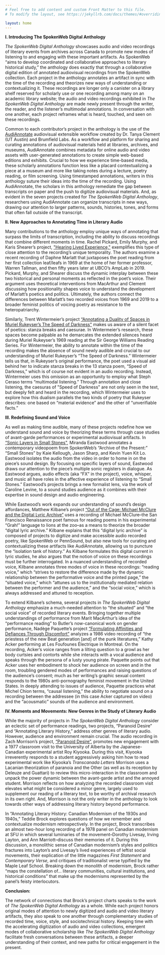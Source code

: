 ```yaml
---
# Feel free to add content and custom Front Matter to this file.
# To modify the layout, see https://jekyllrb.com/docs/themes/#overriding-theme-defaults

layout: home
---
```

**I. Introducing The SpokenWeb Digital Anthology**     

*The SpokenWeb Digital Anthology* showcases audio and video recordings of literary events from archives across Canada to promote new modes of listening to and engaging with these important artifacts. As SpokenWeb “aims to develop coordinated and collaborative approaches to literary historical study,” the anthology does exactly that through a collaborative digital edition of annotated audiovisual recordings from the SpokenWeb collection. Each project in the anthology annotates an artifact in sync with the time of the recording and theorizes new ways of understanding or contextualizing it. These recordings are longer only a canister on a library shelf reserved for scholarly use or one recording among many on an academic library website; the audio and video recordings exhibited in *The SpokenWeb Digital Anthology* are made newly present through the writer, the reader, and the listener’s multimodal annotations. In conversation with one another, each project reframes what is heard, touched, and seen on these recordings.  

Common to each contributor’s project in the anthology is the use of the [AudiAnnotate](https://hipstas.github.io/AudiAnnotate/) audiovisual extensible workflow created by Dr. Tanya Clement (UT Austin) and Brumfield Labs. As a workflow and platform for sharing and curating annotations of audiovisual materials held at libraries, archives, and museums, AudiAnnotate combines metadata for online audio and video assets with user-generated annotations to create simple web-based editions and exhibits. Crucial to how we experience time-based media, these scholarly annotations function less like a placard contextualizing a piece at a museum and more like taking notes during a lecture, poetry reading, or film screening. Using timestamped annotations, writers in this anthology suture their ideas into the time of the recording. Using AudiAnnotate, the scholars in this anthology remediate the gap between transcripts on paper and the push to digitize audiovisual materials. And, as evident in the seven projects created for *The SpokenWeb Digital Anthology*, researchers using AudiAnnotate can organize transcripts in new ways, drawing our attention to larger patterns, sounds, histories, tones, and forms that often fall outside of the transcript.  

**II. New Approaches to Annotating Time in Literary Audio**

Many contributions to the anthology employ unique ways of annotating that surpass the limits of transcription, including the ability to discuss recordings that combine different moments in time. Rachel Pickard, Emily Murphy, and Karis Shearer’s project, ["Hearing Lived Experience,"](https://hipstas.github.io/hearing-lived-experience/) exemplifies this type of close attention to the recording’s unique temporality. The authors examine a recent recording of Daphne Marlatt that juxtaposes the poet reading from her first collection leaf/leafs in 1969 at the home of her former professor, Warren Tallman, and then fifty years later at UBCO’s AmpLab in 2019. Pickard, Murphy, and Shearer discuss the dynamic interplay between these two historical and personal moments as reflected in the poet’s voice. Their argument uses theoretical interventions from MacArthur and Clement discussing how positionality shapes voice to understand the development of Marlatt’s poetics and politics. Ultimately, the authors connect the differences between Marlatt’s two recorded voices from 1969 and 2019 to a broader feminist politics of voicing poetry as resistance to the heteropatriarchy.  

Similarly, Trent Wintermeier’s project [“Annotating a Duality of Spaces in Muriel Rukeyser’s The Speed of Darkness"](https://hipstas.github.io/The-speed-of-darkness/)  makes us aware of a silent facet of poetics: stanza breaks and caesurae. In Wintermeier’s research, these spaces become palpable as he demarcates the extended silences heard during Muriel Rukeyser’s 1969 reading at the Sir George Williams Reading Series. For Wintermeier, the ability to annotate within the time of the recording makes the absence of sound newly audible and crucial to our understanding of Muriel Rukeyser’s “The Speed of Darkness.” Wintermeier tells us that, in Rukeyser’s original performance, the poet used a visual aid behind her to indicate stanza breaks in the 13 stanza poem, “Speed of Darkness,” which is of course not evident in an audio recording. Instead, Wintermeier uses this omission as an opportunity to employ what Steph Ceraso terms “multimodal listening.” Through annotation and close listening, the caesuras of "Speed of Darkness" are not only seen in the text, but deeply felt and heard in the recording, which Wintermeier uses to explore how this dualism parallels the two kinds of poetry that Rukeyser describes: one based on “material evidence” and the other of “unverifiable facts.”  

**III. Redefining Sound and Voice** 

As well as making time audible, many of these projects redefine how we understand sound and voice by theorizing these terms through case studies of avant-garde performances or experimental audiovisual artifacts. In [“Sonic Layers in Small Stones"](https://hipstas.github.io/small-stones-sonic-layers/), Miranda Eastwood annotates a contemporary videopoem from SpokenWeb’s “Archive of the Present:” “Small Stones” by Kaie Kellough, Jason Sharp, and Kevin Yuen Kit Lo. Eastwood isolates the audio from the video in order to home in on the piece’s sound design. By focusing on specific layers of sound, Eastwood draws our attention to the piece’s multiple sonic registers in dialogue. As Eastwood argues, audio effects (aka “FX” in the project), voice, whisper, and music all have roles in the affective experience of listening to “Small Stones.” Eastwood’s projects brings a new formalist lens, via the work of Caroline Levine, to a sound studies audience as it combines with their expertise in sound design and audio engineering.  

While Eastwood’s work expands our understanding of sound’s design affordances, Matthew Kilbane’s project [“Out of the Cage: Michael McClure and the Digital Lyric Archive”](https://hipstas.github.io/out-of-the-cage-michael-mcclure-and-the-digital-lyric-archive/) uses a recording of Michael McClure–the San Francisco Renaissance poet famous for reading poems in his experimental “Grah!” language to lions at the zoo–as a means to theorize the broader “digital lyric archive.” Kilbane explains that this “digital lyric archive” is composed of projects to digitize and make accessible audio recorded poetry, like SpokenWeb or PennSound, but also new tools for curating and contextualizing these artifacts like AudiAnnotate, allowing us to puncture the “isolation tank of history.” As Kilbane formulates this digital current in lyric studies, he also argues that the notion of voice on these recordings must be further interrogated. In a nuanced understanding of recorded voice, Kilbane annotates three modes of voice in these recordings: “reading voice,” which “strives to restore the difference made by the dynamic relationship between the performative voice and the printed page,” the “situated voice,” which “attunes us to the institutionally mediated relation between the performer and the audience,” and the “social voice,” which is always addressed and attuned to reception.  

To extend Kilbane’s schema, several projects in *The SpokenWeb Digital Anthology* emphasize a much-needed attention to “the situated” and “the social voice” of recorded literary events. Bringing together multiple understandings of performance from Marit MacArthur’s idea of the “performance reading” to Butler’s now-canonical work on gender performance, Nadège Paquette’s project [“Formulating Affinities and Defiances Through Discomfort”](https://hipstas.github.io/performance-reading-acker/) analyzes a 1986 video recording of “the priestess of the new Beat generation [and] of the punk literatures,” Kathy Acker performing at Les Foufounes Électrique in Montreal. On the recording, Acker’s voice ranges from a lilting question to a growl as her body curtsies and contorts while she interacts with a vocal audience and speaks through the persona of a lusty young pirate. Paquette points out that Acker uses her embodiment to shock her audience on screen and in the room, troubling gendered modes of performances and raising questions of the audience’s consent; much as her writing’s graphic sexual content responds to the 1980s anti-pornography feminist movement in the United States. In deeply attending to issues of audience, Paquette practices what Michel Chion terms, “causal listening,” the ability to negotiate sound on a recording between the addressee (in this case Acker captured on video) and the “acousmatic” sounds of the audience and environment.  

**IV. Moments and Movements: New Genres in the Study of Literary Audio**

While the majority of projects in *The SpokenWeb Digital Anthology* consider an eclectic set of performance readings, two projects, “Paranoid Desire” and “Annotating Literary History,” address other genres of literary audio. However, audience and environment remain crucial. The audio recording in Zach Morrison’s project, [“Paranoid Desire”](https://zachmorrison.github.io/Roy-Kiyooka-Classroom-Visit-University-of-Alberta-1977/), promotes new engagement with a 1977 classroom visit to the University of Alberta by the Japanese-Canadian experimental artist Roy Kiyooka. During this visit, Kiyooka irreverently responds to a student aggressively asking him how to read experimental work like Kiyooka’s *Transcanada Letters* Morrison uses a Lacanian theorization of paranoia and the Other (as well as its reception by Deleuze and Guattari) to review this micro-interaction in the classroom and unpack the power dynamic between the avant-garde artist and the annoyed student. Morrison reflects on how analyzing the recorded classroom visit elevates what might be considered a minor genre, largely used to supplement our reading of a literary text, to be worthy of archival research in its own right. And, Morrison is not the only writer in the anthology to look towards other ways of addressing literary history beyond performance.  

In “Annotating Literary History: Canadian Modernism of the 1930s and 1940s,” Teddie Brock explores questions of how we remember and contextualize modernism retrospectively. In the project, Brock transcribes an almost two-hour long recording of a 1978 panel on Canadian modernism at SFU in which several luminaries of the movement–Dorothy Livesay, Irving Layton, and Ann Marriott–discuss their memories of it. During this discussion, a monolithic sense of Canadian modernism’s styles and politics fractures into Layton’s and Livesay’s lived experiences of leftist social movements, their explication of the little magazines *First Statement* and *Contemporary Verse*, and critiques of traditionalist verse typified by the Maple Leaf School. Breaking down the monolith of modernism, Brock rather  “maps the constellation of… literary communities, cultural institutions, and historical conditions” that make up the modernisms represented by the panel’s feisty interlocutors.  

**Conclusion:**

The network of connections that Brock’s project charts speaks to the work of *The SpokenWeb Digital Anthology* as a whole. While each project honors original modes of attention to newly digitized and audio and video literary artifacts, they also speak to one another through complementary studies of recorded time, voice, style, and sociotechnical history. Keeping time with the accelerating digitization of audio and video collections, emergent modes of collaborative scholarship like *The SpokenWeb Digital Anthology* facilitate fresh conversations between these artifacts, a deeper understanding of their context, and new paths for critical engagement in the present. 
